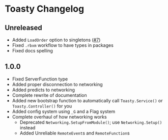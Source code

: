 # Toasty Changelog

## Unreleased

* Added `LoadOrder` option to singletons ([#7])
* Fixed `.rbxm` workflow to have types in packages
* Fixed docs spelling

[#7]: https://github.com/Its-a-bit-random/Toasty/pull/7

## 1.0.0

* Fixed ServerFunction type
* Added proper disconnection to networking
* Added predicts to networking
* Complete rewrite of documentation
* Added new bootstrap function to automatically call `Toasty.Service()` or `Toasty.Controller()` for you
* Added config system using `_G` and a Flag system
* Complete overhaul of how networking works
	* Deprecated `Networking.SetupFromModule()`; use `Networking.Setup()` instead
	* Added Unreliable `RemoteEvent`s and `RemoteFunction`s